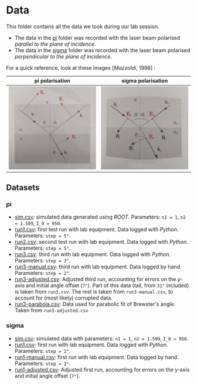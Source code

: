 # Data
This folder contains all the data we took during our lab session.
- The data in the [pi](https://github.com/P2-718na/fresnel-coefficients-experiment/tree/master/data/pi)
  folder was recorded with the laser beam polarised _parallel to the
  plane of incidence_.
- The data in the [sigma](https://github.com/P2-718na/fresnel-coefficients-experiment/tree/master/data/sigma)
  folder was recorded with the laser beam polarised _perpendicular to the plane of incidence_.

For a quick reference, look at these images [_Mazzoldi_, 1998] :

|            pi polarisation            |             sigma polarisation              |
|:-------------------------------------:|:-------------------------------------------:|
| ![pi](../assets/pi-polarisation.jpeg) | ![sigma](../assets/sigma-polarisation.jpeg) |

## Datasets
### pi
- [sim.csv](pi/sim.csv): simulated data generated using _ROOT_. Parameters: `n1 = 1`, `n2 = 1.509`, `I_0 = 950`.
- [run1.csv](pi/run1.csv): first test run with lab equipment. Data logged with _Python_. Parameters: `step = 5°`.
- [run2.csv](pi/run2.csv): second test run with lab equipment. Data logged with _Python_. Parameters: `step = 5°`.
- [run3.csv](pi/run3.csv): third run with lab equipment. Data logged with _Python_. Parameters: `step = 2°`.
- [run3-manual.csv](pi/run3-manual.csv): third run with lab equipment. Data logged by hand. Parameters: `step = 2°`.
- [run3-adjusted.csv](pi/run3-adjusted.csv): Adjusted third run, accounting for errors on the y-axis and initial
  angle offset (`7°`). Part of this data (tail, from `31°` included) is taken from `run3.csv`. The
  rest is taken from `run3-manual.csv`, to account for (most likely) corrupted data.
- [run3-parabola.csv](pi/run3-parabola.csv): Data used for parabolic fit of Brewster's angle. Taken from `run3-adjusted.csv`

### sigma
- [sim.csv](sigma/sim.csv): simulated data with parameters: `n1 = 1`, `n2 = 1.509`, `I_0 = 950`.
- [run1.csv](sigma/run1-adjusted.csv): first run with lab equipment. Data logged with _Python_. Parameters: `step = 2°`.
- [run1-manual.csv](sigma/run1-manual.csv): first run with lab equipment. Data logged by hand. Parameters: `step =
  2°`.
- [run1-adjusted.csv](sigma/run1-manual.csv): Adjusted first run, accounting for errors on the y-axis and initial
  angle offset (`7°`).
